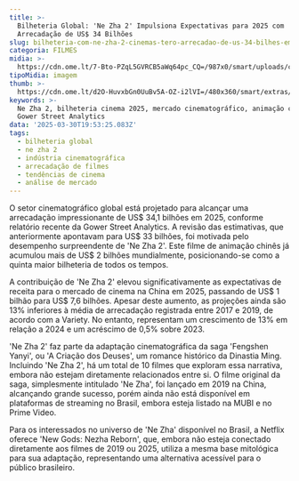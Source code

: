 ```yaml
---
title: >-
  Bilheteria Global: 'Ne Zha 2' Impulsiona Expectativas para 2025 com
  Arrecadação de US$ 34 Bilhões
slug: bilheteria-com-ne-zha-2-cinemas-tero-arrecadao-de-us-34-bilhes-em-2025
categoria: FILMES
midia: >-
  https://cdn.ome.lt/7-Bto-PZqL5GVRCB5aWq64pc_CQ=/987x0/smart/uploads/conteudo/fotos/nezha2_L6AenVb.jpg
tipoMidia: imagem
thumb: >-
  https://cdn.ome.lt/d2O-HuvxbGn0UuBv5A-OZ-i2lVI=/480x360/smart/extras/conteudos/nezha2_BemnUDj.jpg
keywords: >-
  Ne Zha 2, bilheteria cinema 2025, mercado cinematográfico, animação chinesa,
  Gower Street Analytics
data: '2025-03-30T19:53:25.083Z'
tags:
  - bilheteria global
  - ne zha 2
  - indústria cinematográfica
  - arrecadação de filmes
  - tendências de cinema
  - análise de mercado
---
```


O setor cinematográfico global está projetado para alcançar uma arrecadação impressionante de US$ 34,1 bilhões em 2025, conforme relatório recente da Gower Street Analytics. A revisão das estimativas, que anteriormente apontavam para US$ 33 bilhões, foi motivada pelo desempenho surpreendente de 'Ne Zha 2'. Este filme de animação chinês já acumulou mais de US$ 2 bilhões mundialmente, posicionando-se como a quinta maior bilheteria de todos os tempos.

A contribuição de 'Ne Zha 2' elevou significativamente as expectativas de receita para o mercado de cinema na China em 2025, passando de US$ 1 bilhão para US$ 7,6 bilhões. Apesar deste aumento, as projeções ainda são 13% inferiores à média de arrecadação registrada entre 2017 e 2019, de acordo com a Variety. No entanto, representam um crescimento de 13% em relação a 2024 e um acréscimo de 0,5% sobre 2023.

'Ne Zha 2' faz parte da adaptação cinematográfica da saga 'Fengshen Yanyi', ou 'A Criação dos Deuses', um romance histórico da Dinastia Ming. Incluindo 'Ne Zha 2', há um total de 10 filmes que exploram essa narrativa, embora não estejam diretamente relacionados entre si. O filme original da saga, simplesmente intitulado 'Ne Zha', foi lançado em 2019 na China, alcançando grande sucesso, porém ainda não está disponível em plataformas de streaming no Brasil, embora esteja listado na MUBI e no Prime Video.

Para os interessados no universo de 'Ne Zha' disponível no Brasil, a Netflix oferece 'New Gods: Nezha Reborn', que, embora não esteja conectado diretamente aos filmes de 2019 ou 2025, utiliza a mesma base mitológica para sua adaptação, representando uma alternativa acessível para o público brasileiro.

